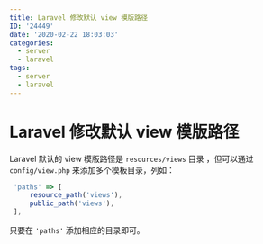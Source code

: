 ```yaml
---
title: Laravel 修改默认 view 模版路径
ID: '24449'
date: '2020-02-22 18:03:03'
categories:
  - server
  - laravel
tags:
  - server
  - laravel
---
```


# Laravel 修改默认 view 模版路径

Laravel 默认的 view 模版路径是 `resources/views` 目录 ，但可以通过 `config/view.php` 来添加多个模板目录，列如：

``` js 
 'paths' => [
     resource_path('views'),
     public_path('views'),
 ],
```

只要在 `'paths'` 添加相应的目录即可。
 
 
 
 
 
 
 
 
 
 
 
 
 
 
 
 
 
 
 
